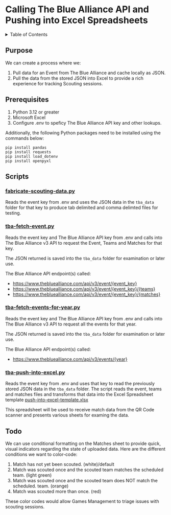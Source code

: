 # Calling The Blue Alliance API and Pushing into Excel Spreadsheets

<!-- TABLE OF CONTENTS -->
<details>
  <summary>Table of Contents</summary>
  <ol>
    <li><a href="#tba">Purpose</a></li>
    <li><a href="#prerequisites">Prerequisites</a></li>
    <li><a href="#scripts">Scripts</a></li>
    <li><a href="#todo">Todo</a></li>
  </ol>
</details>

<!-- Purpose -->
<div id="purpose"></div>

## Purpose

We can create a process where we:

1. Pull data for an Event from The Blue Alliance and cache locally as JSON.
2. Pull the data from the stored JSON into Excel to provide a rich experience
   for tracking Scouting sessions.

<div id="prerequisites"></div>
<!-- Prerequisites -->

## Prerequisites

1. Python 3.12 or greater
2. Microsoft Excel
3. Configure .env to speficy The Blue Alliance API key and other lookups.

Additionally, the following Python packages need to be installed using the
commands below:

```shell
pip install pandas
pip install requests
pip install load_dotenv
pip install openpyxl
```

<!-- Purpose -->
<div id="purpose"></div>

## Scripts

### [fabricate-scouting-data.py](./fabricate-scouting-data.py)

Reads the event key from .env and uses the JSON data in the `tba_data` folder
for that key to produce tab delimited and comma delimted files for testing.

### [tba-fetch-event.py](./tba-fetch-event.py)

Reads the event key and The Blue Alliance API key from .env and calls into The
Blue Alliance v3 API to request the Event, Teams and Matches for that key.

The JSON returned is saved into the `tba_data` folder for examination or later
use.

The Blue Alliance API endpoint(s) called:

- https://www.thebluealliance.com/api/v3/event/{event_key}
- https://www.thebluealliance.com/api/v3/event/{event_key}/{teams}
- https://www.thebluealliance.com/api/v3/event/{event_key}/{matches}

### [tba-fetch-events-for-year.py](./tba-fetch-events-for-year.py)

Reads the event key and The Blue Alliance API key from .env and calls into The
Blue Alliance v3 API to request all the events for that year.

The JSON returned is saved into the `tba_data` folder for examination or later
use.

The Blue Alliance API endpoint(s) called:

- https://www.thebluealliance.com/api/v3/events/{year}

### [tba-push-into-excel.py](./tba-push-into-excel.py)

Reads the event key from .env and uses that key to read the previously stored
JSON data in the `tba_data` folder. The script reads the event, teams and
matches files and transforms that data into the Excel Spreadsheet template
[push-into-excel-template.xlsx](./push-into-excel-template.xlsx)

This spreadsheet will be used to receive match data from the QR Code scanner and
presents various sheets for examing the data.

<!-- Todo -->
<div id="todo"></div>

## Todo

We can use conditional formatting on the Matches sheet to provide quick, visual
indicators regarding the state of uploaded data. Here are the different
conditions we want to color-code:

1. Match has not yet been scouted. (white)/default
2. Match was scouted once and the scouted team matches the scheduled team.
   (light green)
3. Match was scouted once and the scouted team does NOT match the scheduled.
   team. (orange)
4. Match was scouted more than once. (red)

These color codes would allow Games Management to triage issues with scouting
sessions.
